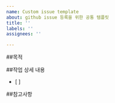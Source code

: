 ```yaml
---
name: Custom issue template
about: github issue 등록을 위한 공통 템플릿
title: ''
labels: ''
assignees: ''

---
```


##목적
>

##작업 상세 내용
- [ ]

##참고사항
